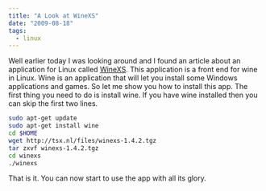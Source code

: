 ```yaml
---
title: "A Look at WineXS"
date: "2009-08-18"
tags:
  - linux
---
```


Well earlier today I was looking around and I found an article about an application for Linux called [WineXS](http://tsx.nl/winexs.html). This application is a front end for wine in Linux. Wine is an application that will let you install some Windows applications and games. So let me show you how to install this app. The first thing you need to do is install wine. If you have wine installed then you can skip the first two lines.

```bash
sudo apt-get update
sudo apt-get install wine
cd $HOME
wget http://tsx.nl/files/winexs-1.4.2.tgz
tar zxvf winexs-1.4.2.tgz
cd winexs
./winexs
```

That is it. You can now start to use the app with all its glory.
